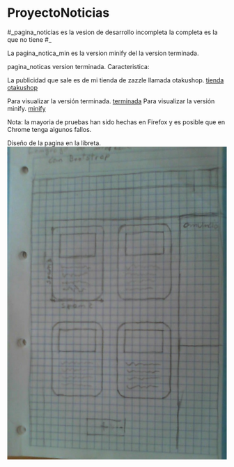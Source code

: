 # ProyectoNoticias

#\_pagina_noticias es la vesion de desarrollo incompleta la completa es la que no tiene #_

La pagina_notica_min es la version minify del la version terminada.

pagina_noticas version terminada. Caracteristica:

La publicidad que sale es de mi tienda de zazzle llamada otakushop.
[tienda otakushop](https://www.zazzle.es/s/otakushop)

Para visualizar la versión terminada. [terminada](rawgit.com/osukaru16/ProyectoNoticias/master/pagina_noticias/index.html)
Para visualizar la versión minify. [minify](https://rawgit.com/osukaru16/ProyectoNoticias/master/pagina_noticias_min/index.html)

Nota: la mayoria de pruebas han sido hechas en Firefox y es posible que en Chrome tenga algunos fallos. 









Diseño de la pagina en la libreta.
![Diseño](diseño.jpg)
